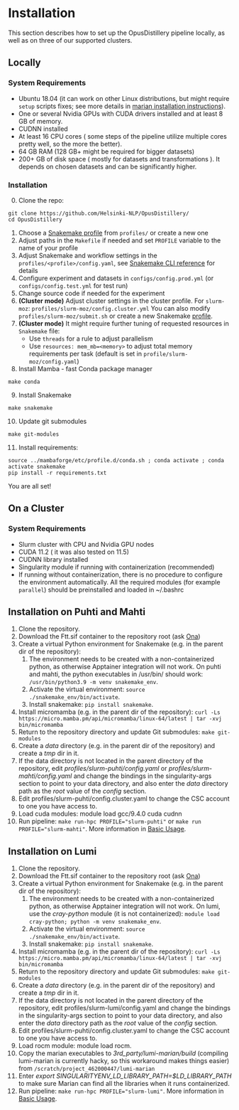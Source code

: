 # Installation

This section describes how to set up the OpusDistillery pipeline locally, as well as on three of our supported clusters.

## Locally

### System Requirements

- Ubuntu 18.04 (it can work on other Linux distributions, but might require `setup` scripts fixes; see more details in [marian installation instructions](https://marian-nmt.github.io/quickstart/)).
- One or several Nvidia GPUs with CUDA drivers installed and at least 8 GB of memory.
- CUDNN installed
- At least 16 CPU cores ( some steps of the pipeline utilize multiple cores pretty well, so the more the better).
- 64 GB RAM (128 GB+ might be required for bigger datasets)
- 200+ GB of disk space ( mostly for datasets and transformations ). 
  It depends on chosen datasets and can be significantly higher.
  
### Installation

0. Clone the repo:
``` 
git clone https://github.com/Helsinki-NLP/OpusDistillery/
cd OpusDistillery
```
1. Choose a [Snakemake profile](https://github.com/Snakemake-Profiles) from `profiles/` or create a new one 
2. Adjust paths in the `Makefile` if needed and set `PROFILE` variable to the name of your profile
3. Adjust Snakemake and workflow settings in the `profiles/<profile>/config.yaml`, see [Snakemake CLI reference](https://snakemake.readthedocs.io/en/stable/executing/cli.html) for details
4. Configure experiment and datasets in `configs/config.prod.yml` (or `configs/config.test.yml` for test run)
5. Change source code if needed for the experiment
6. **(Cluster mode)** Adjust cluster settings in the cluster profile.
   For `slurm-moz`: `profiles/slurm-moz/config.cluster.yml`
   You can also modify `profiles/slurm-moz/submit.sh` or create a new Snakemake [profile](https://github.com/Snakemake-Profiles).
7. **(Cluster mode)** It might require further tuning of requested resources in `Snakemake` file:
    - Use `threads` for a rule to adjust parallelism
    - Use `resources: mem_mb=<memory>` to adjust total memory requirements per task 
      (default is set in `profile/slurm-moz/config.yaml`)
8. Install Mamba - fast Conda package manager

```
make conda
```

9. Install Snakemake

```
make snakemake
```

10. Update git submodules

```
make git-modules
```

11. Install requirements:
```
source ../mambaforge/etc/profile.d/conda.sh ; conda activate ; conda activate snakemake
pip install -r requirements.txt 
```

You are all set!

## On a Cluster

### System Requirements

- Slurm cluster with CPU and Nvidia GPU nodes
- CUDA 11.2 ( it was also tested on 11.5)
- CUDNN library installed
- Singularity module if running with containerization (recommended)
- If running without containerization, there is no procedure to configure the environment automatically.
  All the required modules (for example `parallel`) should be preinstalled and loaded in ~/.bashrc

## Installation on Puhti and Mahti
1. Clone the repository.
2. Download the Ftt.sif container to the repository root (ask [Ona](ona.degibert@helsinki.fi))
3. Create a virtual Python environment for Snakemake (e.g. in the parent dir of the repository):
    1. The environment needs to be created with a non-containerized python, as otherwise Apptainer integration will not work. On puhti and mahti, the python executables in /usr/bin/ should work: `/usr/bin/python3.9 -m venv snakemake_env`.
    2. Activate the virtual environment: `source ./snakemake_env/bin/activate`.
    3. Install snakemake: `pip install snakemake`.
4. Install micromamba (e.g. in the parent dir of the repository): `curl -Ls https://micro.mamba.pm/api/micromamba/linux-64/latest | tar -xvj bin/micromamba`
5. Return to the repository directory and update Git submodules: `make git-modules`
6. Create a _data_ directory (e.g. in the parent dir of the repository) and create a _tmp_ dir in it.
7. If the data directory is not located in the parent directory of the repository, edit _profiles/slurm-puhti/config.yaml_ or _profiles/slurm-mahti/config.yaml_ and change the bindings in the singularity-args section to point to your data directory, and also enter the _data_ directory path as the _root_ value of the _config_ section.
8. Edit profiles/slurm-puhti/config.cluster.yaml to change the CSC account to one you have access to. 
9. Load cuda modules: module load gcc/9.4.0 cuda cudnn
10. Run pipeline: `make run-hpc PROFILE="slurm-puhti"` or `make run PROFILE="slurm-mahti"`. More information in [Basic Usage](usage.md).

## Installation on Lumi
1. Clone the repository.
2. Download the Ftt.sif container to the repository root (ask [Ona](ona.degibert@helsinki.fi))
3. Create a virtual Python environment for Snakemake (e.g. in the parent dir of the repository):
    1. The environment needs to be created with a non-containerized python, as otherwise Apptainer integration will not work. On lumi, use the _cray-python_ module (it is not containerized): `module load cray-python; python -m venv snakemake_env`.
    2. Activate the virtual environment: `source ./snakemake_env/bin/activate`.
    3. Install snakemake: `pip install snakemake`.
4. Install micromamba (e.g. in the parent dir of the repository): `curl -Ls https://micro.mamba.pm/api/micromamba/linux-64/latest | tar -xvj bin/micromamba`
5. Return to the repository directory and update Git submodules: `make git-modules`
6. Create a _data_ directory (e.g. in the parent dir of the repository) and create a _tmp_ dir in it.
7. If the data directory is not located in the parent directory of the repository, edit profiles/slurm-lumi/config.yaml and change the bindings in the singularity-args section to point to your data directory, and also enter the _data_ directory path as the _root_ value of the _config_ section.
8. Edit profiles/slurm-puhti/config.cluster.yaml to change the CSC account to one you have access to. 
9. Load rocm module: module load rocm.
10. Copy the marian executables to _3rd_party/lumi-marian/build_ (compiling lumi-marian is currently hacky, so this workaround makes things easier) from `/scratch/project_462000447/lumi-marian`
11. Enter _export SINGULARITYENV_LD_LIBRARY_PATH=$LD_LIBRARY_PATH_ to make sure Marian can find all the libraries when it runs containerized.
12. Run pipeline: `make run-hpc PROFILE="slurm-lumi"`.  More information in [Basic Usage](usage.md).